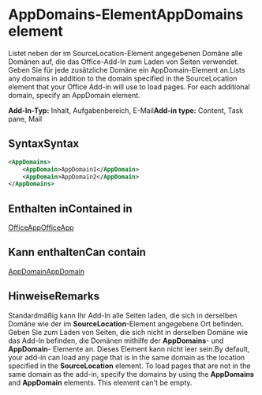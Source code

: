 # <a name="appdomains-element"></a><span data-ttu-id="50f0c-101">AppDomains-Element</span><span class="sxs-lookup"><span data-stu-id="50f0c-101">AppDomains element</span></span>

<span data-ttu-id="50f0c-p101">Listet neben der im SourceLocation-Element angegebenen Domäne alle Domänen auf, die das Office-Add-In zum Laden von Seiten verwendet. Geben Sie für jede zusätzliche Domäne ein AppDomain-Element an.</span><span class="sxs-lookup"><span data-stu-id="50f0c-p101">Lists any domains in addition to the domain specified in the SourceLocation element that your Office Add-in will use to load pages. For each additional domain, specify an AppDomain element.</span></span>

 <span data-ttu-id="50f0c-104">**Add-In-Typ:** Inhalt, Aufgabenbereich, E-Mail</span><span class="sxs-lookup"><span data-stu-id="50f0c-104">**Add-in type:** Content, Task pane, Mail</span></span>

## <a name="syntax"></a><span data-ttu-id="50f0c-105">Syntax</span><span class="sxs-lookup"><span data-stu-id="50f0c-105">Syntax</span></span>

```XML
<AppDomains>
    <AppDomain>AppDomain1</AppDomain>
    <AppDomain>AppDomain2</AppDomain>
</AppDomains>
```

## <a name="contained-in"></a><span data-ttu-id="50f0c-106">Enthalten in</span><span class="sxs-lookup"><span data-stu-id="50f0c-106">Contained in</span></span>

[<span data-ttu-id="50f0c-107">OfficeApp</span><span class="sxs-lookup"><span data-stu-id="50f0c-107">OfficeApp</span></span>](officeapp.md)

## <a name="can-contain"></a><span data-ttu-id="50f0c-108">Kann enthalten</span><span class="sxs-lookup"><span data-stu-id="50f0c-108">Can contain</span></span>

[<span data-ttu-id="50f0c-109">AppDomain</span><span class="sxs-lookup"><span data-stu-id="50f0c-109">AppDomain</span></span>](appdomain.md)

## <a name="remarks"></a><span data-ttu-id="50f0c-110">Hinweise</span><span class="sxs-lookup"><span data-stu-id="50f0c-110">Remarks</span></span>

<span data-ttu-id="50f0c-p102">Standardmäßig kann Ihr Add-In alle Seiten laden, die sich in derselben Domäne wie der im **SourceLocation**-Element angegebene Ort befinden. Geben Sie zum Laden von Seiten, die sich nicht in derselben Domäne wie das Add-In befinden, die Domänen mithilfe der **AppDomains**- und **AppDomain**- Elemente an. Dieses Element kann nicht leer sein.</span><span class="sxs-lookup"><span data-stu-id="50f0c-p102">By default, your add-in can load any page that is in the same domain as the location specified in the **SourceLocation** element. To load pages that are not in the same domain as the add-in, specify the domains by using the **AppDomains** and **AppDomain** elements. This element can't be empty.</span></span> 
